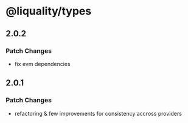 # @liquality/types

## 2.0.2

### Patch Changes

-   fix evm dependencies

## 2.0.1

### Patch Changes

-   refactoring & few improvements for consistency accross providers
